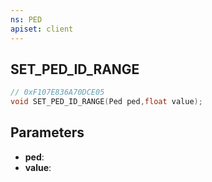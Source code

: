 ```yaml
---
ns: PED
apiset: client
---
```

## SET_PED_ID_RANGE

```c
// 0xF107E836A70DCE05
void SET_PED_ID_RANGE(Ped ped,float value);
```


## Parameters
* **ped**:
* **value**:



